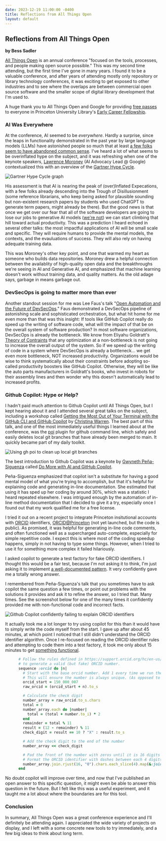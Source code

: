 ```yaml
---
date: 2023-12-19 11:00:00 -0400
title: Reflections from All Things Open
layout: default
---
```


## Reflections from All Things Open
**by Bess Sadler**

[All Things Open](https://2023.allthingsopen.org/) is an annual conference "focused on the tools, processes, and people making open source possible." This was my second time attending, but the first time I've gone in many years. I found it to be a valuable conference, and after years of attending mostly only repository or library technology conferences, it was exciting to get exposed to other industries and to see where the overlaps are between commercial open source software and the smaller scope of digital library development that I'm used to. 

A huge thank you to All Things Open and Google for providing [free passes](https://2023.allthingsopen.org/scholarships-discounts/) to everyone in Princeton University Library's [Early Career Fellowship](https://pulibrary.github.io/fellowship/).

### AI Was Everywhere

At the conference, AI seemed to be *everywhere*. Hardly a surprise, since the leaps in functionality demonstrated in the past year by large language models (LLMs) have astonished people so much that at least [a few folks seem to have abandoned common sense](https://www.reuters.com/legal/new-york-lawyers-sanctioned-using-fake-chatgpt-cases-legal-brief-2023-06-22/). I've heard a lot of what seems to be overinflated hype on the subject, and it was refreshing when one of the keynote speakers, [Lawrence Moroney](https://2023.allthingsopen.org/what-is-the-secret-to-ai-success-making-it-open/) (AI Advocacy Lead @ Google) contextualized this with an overview of the [Gartner Hype Cycle](https://www.gartner.com/en/documents/3887767). 

![Gartner Hype Cycle graph](./assets/images/gartner_hype_cycle.png)

<!--more-->

His assessment is that AI is nearing the peak of (over)Inflated Expecations, with a few folks already descending into the Trough of Disillusionment (some reference librarians, who keep being asked for plausible sounding but non-existent research papers by students who used ChatGPT to generate term papers, might already be there). But the good news is that once we get over our fear that all of the software developers are going to lose our jobs to generative AI models ([we're not](https://jenniferplusplus.com/losing-the-imitation-game/)) we can start climbing that hill toward actual productivity. This was a prediction I heard echoed in several other talks: the most impactful applications of AI will be small scale and specific. They will require humans to provide the mental models, the contexts, and the evauluations of success. They will also rely on having adequate training data. 

This was Moroney's other key point, and one that warmed my heart as someone who builds data repositories. Moroney drew a helpful connection between the availablity of high-quality open data and the breakthroughs we're seeing in AI and Generative AI, and emphasized that machine learning doesn't work without training data, and quality matters. As the old adage says, garbage in means garbage out. 

### DevSecOps is going to matter more than ever

Another standout session for me was Lee Faus's talk "[Open Automation and the Future of DevSecOps](https://2023.allthingsopen.org/sessions/open-automation-and-the-future-of-devsecops/)." Faus demonstrated a DevSecOps pipeline of astonishing scale and sophisticated orchestration, but what hit home for me even more than that was this insight: If tools like GitHub Copilot really do speed up the writing of software code, what will the impact of that be on the overall system of software production? In most software organizations, DevSecOps is already the bottleneck. We know from Eliyahu Goldratt's [Theory of Contraints](https://en.wikipedia.org/wiki/Theory_of_constraints) that any optimization at a non-bottleneck is not going to increase the overall output of the system. So if we speed up the writing of code in a system where DevSecOps is already a bottleneck... we get even more bottleneck, NOT increased productivity. Organizations would be wise to think systematically about their constraints before adopting so-called productivity boosters like GitHub Copilot. Otherwise, they will be like the auto parts manufacturers in Goldratt's books, who invest in robots for their assembly lines and then wonder why this doesn't automatically lead to increased profits. 

### Github Copilot: Hype or Help? 

I hadn't paid much attention to Github Copilot until All Things Open, but I kept hearing about it and I attended several great talks on the subject, including a workshop called [Getting the Most Out of Your Terminal with the GitHub CLI and GitHub Copilot](https://2023.allthingsopen.org/sessions/getting-the-most-out-of-your-terminal-with-the-github-cli-and-github-copilot/) by [Christina Warren](https://2023.allthingsopen.org/speakers/christina-warren/). The best part of this talk, and one of the most immediately useful things I learned about at the conference, was the [poi](https://github.com/seachicken/gh-poi) plugin for github command line, which safely and easily deletes local git branches that have already been merged to main. It quickly became part of my daily toolkit. 

![Using gh poi to clean up local git branches](./assets/images/gh_poi.png)

The best introduction to Github Copilot was a keynote by [Gwyneth Peña-Siguenza](https://2023.allthingsopen.org/speakers/gwyneth-pena-siguenza/) called [Do More with AI and GitHub Copilot](https://2023.allthingsopen.org/sessions/do-more-with-ai-and-github-copilot/). 

Peña-Siguenza emphasized that copilot isn't a substitute for having a good mental model of what you're trying to accomplish, but that it's helpful for explaining code and generating in-line documentation. She estimated that using it has sped up her coding by around 30%, which was a statistic I heard repeated elsewhere. I was intrigued enough by the automation of in-line method documentation that I decided to give it a try, especially once I found out that my work qualified me for a free license. 

I tried it out on a recent project to integrate Princeton insitutional accounts with [ORCID](https://orcid.org/) identifiers, [ORCID@Princeton](https://github.com/pulibrary/orcid_princeton/) (not yet launched, but the code is public). As promised, it was helpful for generating in-line code comments, and often functioned well as a supercharged auto-complete, especially for simple repetitive code. I expect this is where most of the coding speedup happens, simply in not having to type some things. However, when I tried to use it for something more complex it failed hilariously. 

I asked copilot to generate a test factory for fake ORCID identifiers. I thought this would be a fair test, because I'm not asking it to think, I'm just asking it to implement [a well-documented pattern](https://support.orcid.org/hc/en-us/articles/360006897674-Structure-of-the-ORCID-Identifier). It very confidently gave me a totally wrong answer. 

I remembered from Peña-Siguenza's talk that you sometimes have to ask copilot the same question a few times, or point out problems with the solutions it provides and ask it to refine the answer, so I tried that. Many times. See the screenshot below for one of the many times it confidently provided me with non-functional code and incorrect facts. 

![Github Copilot confidently failing to explain ORCID identifiers](./assets/images/copilot_fail.png)

It actually took me a lot longer to try using copilot for this than it would have to simply write the code myself from the start. I gave up after about 45 minutes, at which point I noticed that I still didn't understand the ORCID identifier algorithm. Once I re-focused on reading the ORCID identifier rules and attempting to code them into a test factory, it took me only about 15 minutes to get [something functional](https://github.com/pulibrary/orcid_princeton/blob/main/spec/factories/user.rb#L14-L36). 

```ruby
      # Follow the rules defined in https://support.orcid.org/hc/en-us/articles/360006897674-Structure-of-the-ORCID-Identifier
      # to generate a valid (but fake) ORCID number.
      sequence :orcid do |n|
        # Start with the base orcid number. Add 1 every time we run the factory.
        # This will ensure the number is always unique. (As opposed to using random, which has some chance of collision.)
        orcid_start = 150_000_007
        raw_orcid = (orcid_start + n).to_s

        # Calculate the check digit
        number_array = raw_orcid.to_s.chars
        total = 0
        number_array.each do |number|
          total = (total + number.to_i) * 2
        end
        remainder = total % 11
        result = (12 - remainder) % 11
        check_digit = result == 10 ? "X" : result.to_s

        # Add the check digit to the end of the number
        number_array << check_digit

        # Pad the front of the number with zeros until it is 16 digits long
        # Format the ORCID identifier with dashes between each 4 digits
        number_array.join.rjust(16, "0").chars.each_slice(4).map(&:join).join("-")
      end
```

No doubt copilot will improve over time, and now that I've published an open answer to this specific question, it might even be able to answer this question in the future. But I felt like this was a useful experiment, and it taught me a lot about where the boundaries are for this tool. 

### Conclusion

In summary, All Things Open was a great conference experience and I'll definitely be attending again. I appreciated the wide variety of projects on display, and I left with a some concrete new tools to try immediately, and a few big ideas to think about long term.
